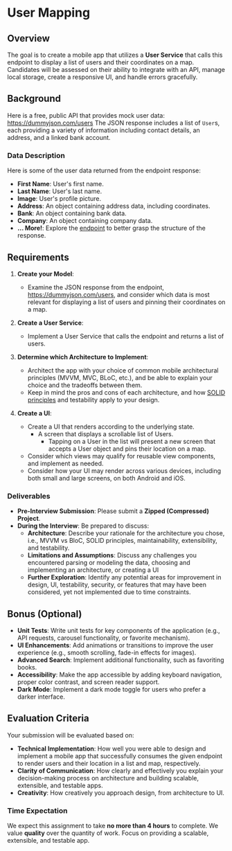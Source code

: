 # User Mapping

## Overview
The goal is to create a mobile app that utilizes a **User Service** that calls this endpoint to display a list of users and their coordinates on a map. Candidates will be assessed on their ability to integrate with an API, manage local storage, create a responsive UI, and handle errors gracefully.


## Background
Here is a free, public API that provides mock user data: https://dummyjson.com/users
The JSON response includes a list of `User`s, each providing a variety of information including contact details, an address, and a linked bank account. 


### Data Description
Here is some of the user data returned from the endpoint response:
- **First Name**: User's first name.
- **Last Name**: User's last name.
- **Image**: User's profile picture.
- **Address**: An object containing address data, including coordinates.
- **Bank**: An object containing bank data.
- **Company**: An object containing company data.
- **... More!**: Explore the [endpoint](https://dummyjson.com/users) to better grasp the structure of the response.

## Requirements
1. **Create your Model**:
    - Examine the JSON response from the endpoint, https://dummyjson.com/users, and consider which data is most relevant for displaying a list of users and pinning their coordinates on a map.
  
2. **Create a User Service**:
    - Implement a User Service that calls the endpoint and returns a list of users.
  
3. **Determine which Architecture to Implement**:
    - Architect the app with your choice of common mobile architectural principles (MVVM, MVC, BLoC, etc.), and be able to explain your choice and the tradeoffs between them.
    - Keep in mind the pros and cons of each architecture, and how [SOLID principles](https://en.wikipedia.org/wiki/SOLID) and testability apply to your design. 
  
4. **Create a UI**:
    - Create a UI that renders according to the underlying state.
        - A screen that displays a scrollable list of Users.
            - Tapping on a User in the list will present a new screen that accepts a User object and pins their location on a map.
    - Consider which views may qualify for reusable view components, and implement as needed.
    - Consider how your UI may render across various devices, including both small and large screens, on both Android and iOS.
  
### Deliverables
- **Pre-Interview Submission**: Please submit a **Zipped (Compressed) Project**.
- **During the Interview**: Be prepared to discuss:
  - **Architecture**: Describe your rationale for the architecture you chose, i.e.,  MVVM vs BloC, SOLID principles, maintainability, extensibility, and testability.
  - **Limitations and Assumptions**: Discuss any challenges you encountered parsing or modeling the data, choosing and implementing an architecture, or creating a UI
  - **Further Exploration**: Identify any potential areas for improvement in design, UI, testability, security, or features that may have been considered, yet not implemented due to time constraints.

## Bonus (Optional)

- **Unit Tests**: Write unit tests for key components of the application (e.g., API requests, carousel functionality, or favorite mechanism).
- **UI Enhancements**: Add animations or transitions to improve the user experience (e.g., smooth scrolling, fade-in effects for images).
- **Advanced Search**: Implement additional functionality, such as favoriting books.
- **Accessibility**: Make the app accessible by adding keyboard navigation, proper color contrast, and screen reader support.
- **Dark Mode**: Implement a dark mode toggle for users who prefer a darker interface.

## Evaluation Criteria
Your submission will be evaluated based on:
- **Technical Implementation**: How well you were able to design and implement a mobile app that successfully consumes the given endpoint to render users and their location in a list and map, respectively.
- **Clarity of Communication**: How clearly and effectively you explain your decision-making process on architecture and building scalable, extensible, and testable apps.
- **Creativity**: How creatively you approach design, from architecture to UI.
### Time Expectation
We expect this assignment to take **no more than 4 hours** to complete. We value **quality** over the quantity of work. Focus on providing a scalable, extensible, and testable app.